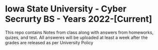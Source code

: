 # Iowa State University - Cyber Secrurty BS - Years 2022-[Current]
This repo contains Notes from class along with answers from homeworks, quizes, and test.
All answeres will be uploaded at least a week after the grades are released as per University Policy
